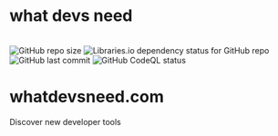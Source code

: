 <p align="center">
  <h1>what devs need</h1>
  <br>
  <img alt="GitHub repo size" src="https://img.shields.io/github/repo-size/berrysauce/whatdevsneed">
  <img alt="Libraries.io dependency status for GitHub repo" src="https://img.shields.io/librariesio/github/berrysauce/whatdevsneed">
  <img alt="GitHub last commit" src="https://img.shields.io/github/last-commit/berrysauce/whatdevsneed">
  <img alt="GitHub CodeQL status" src="https://github.com/berrysauce/whatdevsneed/actions/workflows/codeql-analysis.yml/badge.svg">
</p>

# whatdevsneed.com
Discover new developer tools
